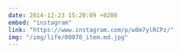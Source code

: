 ```yaml
---
date: 2014-12-23 15:20:09 +0200
embed: "instagram"
link: "https://www.instagram.com/p/w8m7ylRCPz/"
img: "/img/life/00070_item.md.jpg"
---
```

